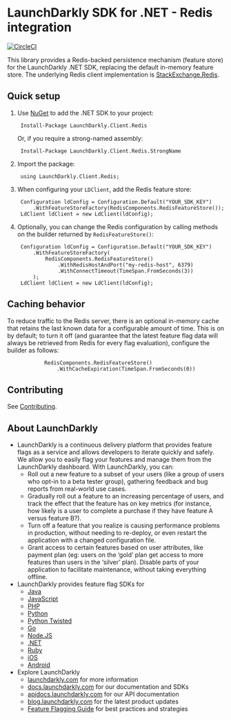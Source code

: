 LaunchDarkly SDK for .NET - Redis integration
=============================================
[![CircleCI](https://circleci.com/gh/launchdarkly/dotnet-redis-client/tree/master.svg?style=svg)](https://circleci.com/gh/launchdarkly/dotnet-redis-client/tree/master)

This library provides a Redis-backed persistence mechanism (feature store) for the LaunchDarkly .NET SDK, replacing the default in-memory feature store. The underlying Redis client implementation is [StackExchange.Redis](https://github.com/StackExchange/StackExchange.Redis).

Quick setup
-----------

1. Use [NuGet](http://docs.nuget.org/docs/start-here/using-the-package-manager-console) to add the .NET SDK to your project:

        Install-Package LaunchDarkly.Client.Redis

   Or, if you require a strong-named assembly:

        Install-Package LaunchDarkly.Client.Redis.StrongName

2. Import the package:

        using LaunchDarkly.Client.Redis;

3. When configuring your `LDClient`, add the Redis feature store:

        Configuration ldConfig = Configuration.Default("YOUR_SDK_KEY")
            .WithFeatureStoreFactory(RedisComponents.RedisFeatureStore());
        LdClient ldClient = new LdClient(ldConfig);

4. Optionally, you can change the Redis configuration by calling methods on the builder returned by `RedisFeatureStore()`:

        Configuration ldConfig = Configuration.Default("YOUR_SDK_KEY")
            .WithFeatureStoreFactory(
                RedisComponents.RedisFeatureStore()
                    .WithRedisHostAndPort("my-redis-host", 6379)
                    .WithConnectTimeout(TimeSpan.FromSeconds(3))
            );
        LdClient ldClient = new LdClient(ldConfig);

Caching behavior
----------------

To reduce traffic to the Redis server, there is an optional in-memory cache that retains the last known data for a configurable amount of time. This is on by default; to turn it off (and guarantee that the latest feature flag data will always be retrieved from Redis for every flag evaluation), configure the builder as follows:

                RedisComponents.RedisFeatureStore()
                    .WithCacheExpiration(TimeSpan.FromSeconds(0))

Contributing
------------

See [Contributing](https://github.com/launchdarkly/dotnet-client/blob/master/CONTRIBUTING.md).

About LaunchDarkly
-----------

* LaunchDarkly is a continuous delivery platform that provides feature flags as a service and allows developers to iterate quickly and safely. We allow you to easily flag your features and manage them from the LaunchDarkly dashboard.  With LaunchDarkly, you can:
    * Roll out a new feature to a subset of your users (like a group of users who opt-in to a beta tester group), gathering feedback and bug reports from real-world use cases.
    * Gradually roll out a feature to an increasing percentage of users, and track the effect that the feature has on key metrics (for instance, how likely is a user to complete a purchase if they have feature A versus feature B?).
    * Turn off a feature that you realize is causing performance problems in production, without needing to re-deploy, or even restart the application with a changed configuration file.
    * Grant access to certain features based on user attributes, like payment plan (eg: users on the ‘gold’ plan get access to more features than users in the ‘silver’ plan). Disable parts of your application to facilitate maintenance, without taking everything offline.
* LaunchDarkly provides feature flag SDKs for
    * [Java](http://docs.launchdarkly.com/docs/java-sdk-reference "Java SDK")
    * [JavaScript](http://docs.launchdarkly.com/docs/js-sdk-reference "LaunchDarkly JavaScript SDK")
    * [PHP](http://docs.launchdarkly.com/docs/php-sdk-reference "LaunchDarkly PHP SDK")
    * [Python](http://docs.launchdarkly.com/docs/python-sdk-reference "LaunchDarkly Python SDK")
    * [Python Twisted](http://docs.launchdarkly.com/docs/python-twisted-sdk-reference "LaunchDarkly Python Twisted SDK")
    * [Go](http://docs.launchdarkly.com/docs/go-sdk-reference "LaunchDarkly Go SDK")
    * [Node.JS](http://docs.launchdarkly.com/docs/node-sdk-reference "LaunchDarkly Node SDK")
    * [.NET](http://docs.launchdarkly.com/docs/dotnet-sdk-reference "LaunchDarkly .Net SDK")
    * [Ruby](http://docs.launchdarkly.com/docs/ruby-sdk-reference "LaunchDarkly Ruby SDK")
    * [iOS](http://docs.launchdarkly.com/docs/ios-sdk-reference "LaunchDarkly iOS SDK")
    * [Android](http://docs.launchdarkly.com/docs/android-sdk-reference "LaunchDarkly Android SDK")
* Explore LaunchDarkly
    * [launchdarkly.com](http://www.launchdarkly.com/ "LaunchDarkly Main Website") for more information
    * [docs.launchdarkly.com](http://docs.launchdarkly.com/  "LaunchDarkly Documentation") for our documentation and SDKs
    * [apidocs.launchdarkly.com](http://apidocs.launchdarkly.com/  "LaunchDarkly API Documentation") for our API documentation
    * [blog.launchdarkly.com](http://blog.launchdarkly.com/  "LaunchDarkly Blog Documentation") for the latest product updates
    * [Feature Flagging Guide](https://github.com/launchdarkly/featureflags/  "Feature Flagging Guide") for best practices and strategies
